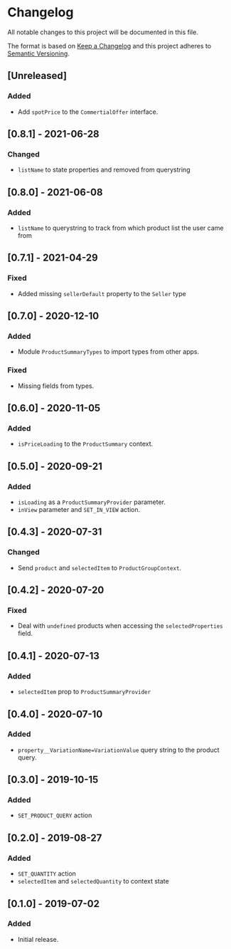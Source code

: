 # Changelog

All notable changes to this project will be documented in this file.

The format is based on [Keep a Changelog](http://keepachangelog.com/en/1.0.0/)
and this project adheres to [Semantic Versioning](http://semver.org/spec/v2.0.0.html).

## [Unreleased]

### Added
- Add `spotPrice` to the `CommertialOffer` interface.

## [0.8.1] - 2021-06-28
### Changed
- `listName` to state properties and removed from querystring

## [0.8.0] - 2021-06-08
### Added
- `listName` to querystring to track from which product list the user came from

## [0.7.1] - 2021-04-29
### Fixed
- Added missing `sellerDefault` property to the `Seller` type

## [0.7.0] - 2020-12-10
### Added
- Module `ProductSummaryTypes` to import types from other apps.

### Fixed
- Missing fields from types.

## [0.6.0] - 2020-11-05
### Added
- `isPriceLoading` to the `ProductSummary` context.

## [0.5.0] - 2020-09-21
### Added
- `isLoading` as a `ProductSummaryProvider` parameter.
- `inView` parameter and `SET_IN_VIEW` action.

## [0.4.3] - 2020-07-31

### Changed
- Send `product` and `selectedItem` to `ProductGroupContext`.

## [0.4.2] - 2020-07-20

### Fixed
- Deal with `undefined` products when accessing the `selectedProperties` field.

## [0.4.1] - 2020-07-13

### Added
- `selectedItem` prop to `ProductSummaryProvider`

## [0.4.0] - 2020-07-10

### Added
- `property__VariationName=VariationValue` query string to the product query.

## [0.3.0] - 2019-10-15
### Added
- `SET_PRODUCT_QUERY` action

## [0.2.0] - 2019-08-27
### Added
- `SET_QUANTITY` action
- `selectedItem` and `selectedQuantity` to context state

## [0.1.0] - 2019-07-02
### Added
- Initial release.
